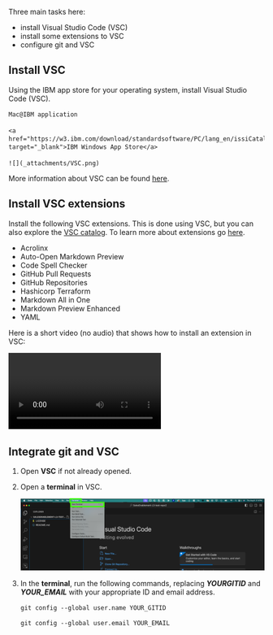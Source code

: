 Three main tasks here: 
- install Visual Studio Code (VSC)
- install some extensions to VSC
- configure git and VSC

## Install VSC

Using the IBM app store for your operating system, install Visual Studio Code (VSC). 

    Mac@IBM application

    <a href="https://w3.ibm.com/download/standardsoftware/PC/lang_en/issiCatalogPC.html" target="_blank">IBM Windows App Store</a>

    ![](_attachments/VSC.png)

More information about VSC can be found <a href="https://code.visualstudio.com/" target="_blank">here</a>.

## Install VSC extensions

Install the following VSC extensions. This is done using VSC, but you can also explore the <a href="https://marketplace.visualstudio.com/" target="_blank">VSC catalog</a>. To learn more about extensions go <a href="https://code.visualstudio.com/docs/editor/extension-marketplace" target="_blank">here</a>. 

- Acrolinx
- Auto-Open Markdown Preview
- Code Spell Checker
- GitHub Pull Requests
- GitHub Repositories
- Hashicorp Terraform
- Markdown All in One
- Markdown Preview Enhanced
- YAML

Here is a short video (no audio) that shows how to install an extension in VSC:

![type:video](_attachments/GitHubInstallExtension-final.mp4)

## Integrate git and VSC

1. Open **VSC** if not already opened.
2. Open a **terminal** in VSC.
 
    ![](../using%20MkDocs/_attachments/VSC-newTerminal.png)

3. In the **terminal**, run the following commands, replacing ***YOURGITID*** and ***YOUR_EMAIL*** with your appropriate ID and email address.

    ```
    git config --global user.name YOUR_GITID
    ```
    
    ```
    git config --global user.email YOUR_EMAIL
    ```